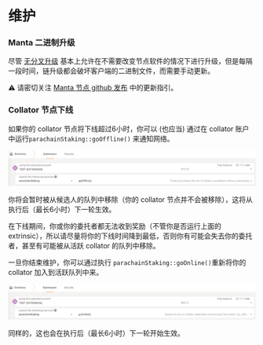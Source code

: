 # 维护

### Manta 二进制升级

尽管 [无分叉升级](https://wiki.polkadot.network/docs/learn-runtime-upgrades#forkless-upgrades) 基本上允许在不需要改变节点软件的情况下进行升级，但是每隔一段时间，链升级都会破坏客户端的二进制文件，而需要手动更新。

:warning: 请密切关注 [Manta 节点 github 发布](https://github.com/Manta-Network/Manta/releases) 中的更新指引。

### Collator 节点下线

如果你的 collator 节点将下线超过6小时，你可以 (也应当) 通过在 collator 账户中运行`parachainStaking::goOffline()` 来通知网络。

![](../../../../../../../docs/calamari/Staking/06-Collation/images/collator-go-offline.png)

你将会暂时被从候选人的队列中移除（你的 collator 节点并不会被移除），这将从执行后（最长6小时）下一轮生效。

在下线期间，你或你的委托者都无法收到奖励（不管你是否运行上面的 extrinsic），所以请尽量将你的下线时间降到最低，否则你有可能会失去你的委托者，甚至有可能被从活跃 collator 的队列中移除。

一旦你结束维护，你可以通过执行 `parachainStaking::goOnline()`重新将你的 collator 加入到活跃队列中来。

![](../../../../../../../docs/calamari/Staking/06-Collation/images/collator-go-online.png)

同样的，这也会在执行后（最长6小时）下一轮开始生效。
